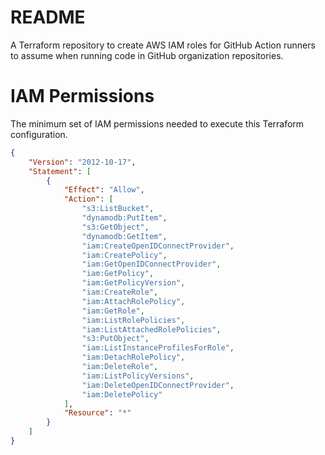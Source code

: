 # README
A Terraform repository to create AWS IAM roles for GitHub Action runners to assume when running code in GitHub organization repositories.

# IAM Permissions
The minimum set of IAM permissions needed to execute this Terraform configuration.
```json
{
    "Version": "2012-10-17",
    "Statement": [
        {
            "Effect": "Allow",
            "Action": [
                "s3:ListBucket",
                "dynamodb:PutItem",
                "s3:GetObject",
                "dynamodb:GetItem",
                "iam:CreateOpenIDConnectProvider",
                "iam:CreatePolicy",
                "iam:GetOpenIDConnectProvider",
                "iam:GetPolicy",
                "iam:GetPolicyVersion",
                "iam:CreateRole",
                "iam:AttachRolePolicy",
                "iam:GetRole",
                "iam:ListRolePolicies",
                "iam:ListAttachedRolePolicies",
                "s3:PutObject",
                "iam:ListInstanceProfilesForRole",
                "iam:DetachRolePolicy",
                "iam:DeleteRole",
                "iam:ListPolicyVersions",
                "iam:DeleteOpenIDConnectProvider",
                "iam:DeletePolicy"
            ],
            "Resource": "*"
        }
    ]
}
```

